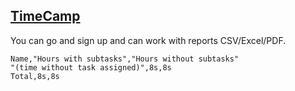 ## [TimeCamp](https://www.timecamp.com/)

You can go and sign up and can work with reports CSV/Excel/PDF.
```csv
Name,"Hours with subtasks","Hours without subtasks"
"(time without task assigned)",8s,8s
Total,8s,8s

```